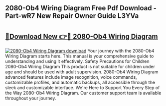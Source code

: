 ## 2080-Ob4 Wiring Diagram Free Pdf Download - Part-wR7 New Repair Owner Guide L3YVa

# <h2><a href="http://dfhmxxb.blite.top/?on=2080-Ob4+Wiring+Diagram">🔗Download New 👉🔴 2080-Ob4 Wiring Diagram</a></h2>

[![2080-Ob4 Wiring Diagram download](https://i.imgur.com/lujVjoI.png)](http://dfhmxxb.blite.top/?on=2080-Ob4+Wiring+Diagram)
Your journey with the 2080-Ob4 Wiring Diagram starts here. This manual is your comprehensive guide to understanding and using it effectively. Safety Precautions for Children 2080-Ob4 Wiring Diagram This product is not suitable for children under age and should be used with adult supervision. 2080-Ob4 Wiring Diagram advanced features include image recognition, voice commands, customizable profiles, and automatic backups, all accessible through the sleek and customizable interface. We're Here to Support You Every Step of the Way 2080-Ob4 Wiring Diagram. Our customer support team is available throughout your journey.
